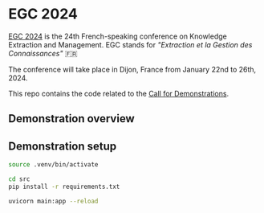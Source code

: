 # EGC 2024

[EGC 2024](https://iutdijon.u-bourgogne.fr/egc2024/) is the 24th French-speaking conference on Knowledge Extraction and Management. EGC stands for *"Extraction et la Gestion des Connaissances"* 🇫🇷

The conference will take place in Dijon, France from January 22nd to 26th, 2024.

This repo contains the code related to the [Call for Demonstrations](https://iutdijon.u-bourgogne.fr/egc2024/demonstrations/).

## Demonstration overview

<!-- TODO -->

## Demonstration setup

<!-- TODO -->

```sh
source .venv/bin/activate

cd src
pip install -r requirements.txt

uvicorn main:app --reload
```
